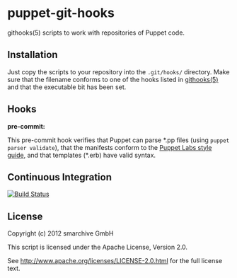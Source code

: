 puppet-git-hooks
================

githooks(5) scripts to work with repositories of Puppet code.


Installation
------------

Just copy the scripts to your repository into the ``.git/hooks/`` directory.
Make sure that the filename conforms to one of the hooks listed in
[githooks(5)](http://git-scm.com/docs/githooks) and that the executable bit
has been set.


Hooks
-----
**pre-commit:**

This pre-commit hook verifies that Puppet can parse \*.pp files (using ``puppet parser validate``),
that the manifests conform to the [Puppet Labs style guide](http://docs.puppetlabs.com/guides/style_guide.html),
and that templates (\*.erb) have valid syntax.


Continuous Integration
----------------------

[![Build Status](https://secure.travis-ci.org/smarchive/puppet-git-hooks.png)](http://travis-ci.org/smarchive/puppet-git-hooks)


License
-------
Copyright (c) 2012 smarchive GmbH

This script is licensed under the Apache License, Version 2.0.

See http://www.apache.org/licenses/LICENSE-2.0.html for the full license text.
